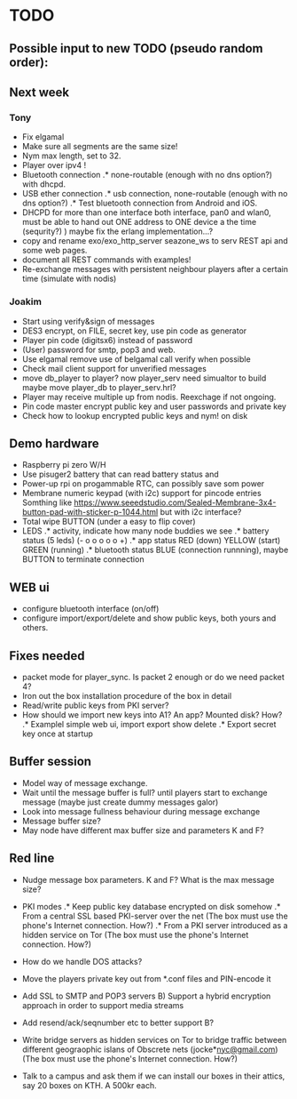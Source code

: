 # TODO

## Possible input to new TODO (pseudo random order):

## Next week

### Tony

* Fix elgamal 
* Make sure all segments are the same size!
* Nym max length, set to 32.
* Player over ipv4 !
* Bluetooth connection
.* none-routable (enough with no dns option?) with dhcpd.
* USB ether connection
.* usb connection, none-routable (enough with no dns option?)
.* Test bluetooth connection from Android and iOS.
* DHCPD for more than one interface
 both interface, pan0 and wlan0, must be able to hand out ONE address
 to ONE device a the time (sequrity?)
 ) maybe fix the erlang implementation...?
* copy and rename exo/exo\_http\_server seazone_ws to serv REST api and 
  some web pages. 
* document all REST commands with examples!
* Re-exchange messages with persistent neighbour players after a certain time (simulate with nodis)


### Joakim
* Start using verify&sign of messages
* DES3 encrypt, on FILE, secret key, use pin code as generator
* Player pin code (digitsx6) instead of password
* (User) password for smtp, pop3 and web.
* Use elgamal remove use of belgamal call verify when possible
* Check mail client support for unverified messages
* move db_player to player? now player\_serv need simualtor to build 
  maybe move player\_db to player\_serv.hrl?
* Player may receive multiple up from nodis. Reexchage if not ongoing.
* Pin code master encrypt public key and user passwords and private key
* Check how to lookup encrypted public keys and nym! on disk


## Demo hardware
* Raspberry pi zero W/H
* Use pisuger2 battery that can read battery status and
* Power-up rpi on progammable RTC, can possibly save som power
* Membrane numeric keypad (with i2c) support for pincode entries
 Somthing like <https://www.seeedstudio.com/Sealed-Membrane-3x4-button-pad-with-sticker-p-1044.html> but with i2c interface?
* Total wipe BUTTON (under a easy to flip cover)
* LEDS
.* activity, indicate how many node buddies we see
.* battery status (5 leds) (- o o o o o +)
.* app status RED (down) YELLOW (start) GREEN (running)
.* bluetooth status  BLUE (connection runnning),
maybe BUTTON to terminate connection

## WEB ui
* configure bluetooth interface (on/off)
* configure import/export/delete and show public keys, both yours and others.

## Fixes needed

* packet mode for player_sync. Is packet 2 enough or do we need packet 4?
* Iron out the box installation procedure of the box in detail
* Read/write public keys from PKI server?
* How should we import new keys into A1? An app? Mounted disk? How?
.* Examplel simple web ui, import export show delete
.* Export secret key once at startup



## Buffer session

* Model way of message exchange. 
* Wait until the message buffer is full? until players start to exchange message (maybe just create dummy messages galor)
* Look into message fullness behaviour during message exchange
* Message buffer size?
* May node have different max buffer size and parameters K and F?

## Red line
* Nudge message box parameters. K and F?  What is the max message size?
* PKI modes
.* Keep public key database encrypted on disk somehow
.* From a central SSL based PKI-server over the net
     (The box must use the phone's Internet connection. How?)
.* From a PKI server introduced as a hidden service on Tor
     (The box must use the phone's Internet connection. How?)
* How do we handle DOS attacks?

* Move the players private key out from *.conf files and PIN-encode it
* Add SSL to SMTP and POP3 servers
B) Support a hybrid encryption approach in order to support media streams
* Add resend/ack/seqnumber etc to better support B?
* Write bridge servers as hidden services on Tor to bridge traffic between different geograophic islans of Obscrete nets (jocke*nyc@gmail.com) (The box must use the phone's Internet connection. How?)
* Talk to a campus and ask them if we can install our boxes in their attics, say 20 boxes on KTH. A 500kr each.
